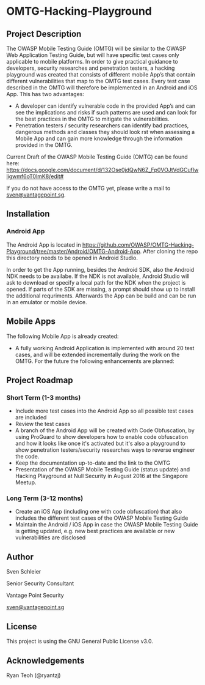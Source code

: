 # OMTG-Hacking-Playground

## Project Description

The OWASP Mobile Testing Guide (OMTG) will be similar to the OWASP Web Application Testing Guide, but will have specific test cases only applicable to mobile platforms. In order to give practical guidance to developers, security researches and penetration testers, a hacking playground was created that consists of different mobile App’s that contain different vulnerabilities that map to the OMTG test cases. Every test case described in the OMTG will therefore be implemented in an Android and iOS App. This has two advantages:
- A developer can identify vulnerable code in the provided App’s and can see the implications and risks if such patterns are used and can look for the best practices in the OMTG to mitigate the vulnerabilities.
- Penetration testers / security researchers can identify bad practices, dangerous methods and classes they should look  rst when assessing a Mobile App and can gain more knowledge through the information provided in the OMTG.


Current Draft of the OWASP Mobile Testing Guide (OMTG) can be found here: https://docs.google.com/document/d/132Ose0jdQwN6Z_Fp0VOJtVdGCufIwligwmf6oT0lmK8/edit#
 

If you do not have access to the OMTG yet, please write a mail to sven@vantagepoint.sg. 


## Installation 

### Android App

The Android App is located in https://github.com/OWASP/OMTG-Hacking-Playground/tree/master/Android/OMTG-Android-App. After cloning the repo this directory needs to be opened in Android Studio. 

In order to get the App running, besides the Android SDK, also the Android NDK needs to be availabe. If the NDK is not available, Android Studio will ask to download or specify a local path for the NDK when the project is opened. If parts of the SDK are missing, a prompt should show up to install the additional requriments. Afterwards the App can be build and can be run in an emulator or mobile device. 



## Mobile Apps

The following Mobile App is already created:
* A fully working Android Application is implemented with around 20 test cases, and will be extended incrementally during the work on the OMTG.
For the future the following enhancements are planned:


## Project Roadmap 

### Short Term (1-3 months)
* Include more test cases into the Android App so all possible test cases are included
* Review the test cases
* A branch of the Android App will be created with Code Obfuscation, by using ProGuard to show developers how to enable code obfuscation and how it looks like once it's activated but it's also a playground to show penetration testers/security researches ways to reverse engineer the code.
* Keep the documentation up-to-date and the link to the OMTG
* Presentation of the OWASP Mobile Testing Guide (status update) and Hacking Playground at Null Security in August 2016 at the Singapore Meetup.

### Long Term (3-12 months)
* Create an iOS App (including one with code obfuscation) that also includes the different test cases of the OWASP Mobile Testing Guide
* Maintain the Android / iOS App in case the OWASP Mobile Testing Guide is getting updated, e.g. new best practices are available or new vulnerabilities are disclosed
    

## Author 

Sven Schleier

Senior Security Consultant

Vantage Point Security 

sven@vantagepoint.sg


## License

This project is using the GNU General Public License v3.0. 


## Acknowledgements

Ryan Teoh (@ryantzj)

